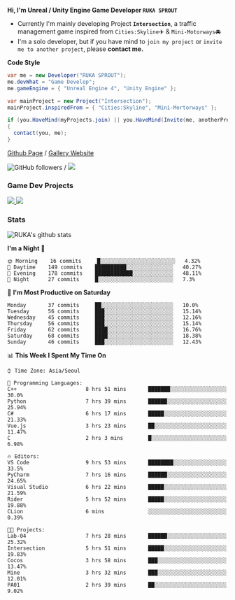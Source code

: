 **Hi, I'm Unreal / Unity Engine Game Developer `RUKA SPROUT`**

- Currently I'm mainly developing Project **`Intersection`**, a traffic management game inspired from `Cities:Skyline`✈️ & `Mini-Motorways`🚘
- I'm a solo developer, but if you have mind to `join my project` or `invite me to another project`, please **contact me.**

**Code Style**

```csharp
var me = new Developer("RUKA SPROUT");
me.devWhat = "Game Develop";
me.gameEngine = { "Unreal Engine 4", "Unity Engine" };
```

```csharp
var mainProject = new Project("Intersection");
mainProject.inspiredFrom = { "Cities:Skyline", "Mini-Mortorways" };

if (you.HaveMind(myProjects.join) || you.HaveMind(Invite(me, anotherProject)))
{
  contact(you, me);
}
```

[Github Page](https://lutca1320.github.io/) / [Gallery Website](https://rukasp.xyz/)

![GitHub followers](https://img.shields.io/github/followers/lutca1320?label=Follow&style=social) / [![](https://img.shields.io/badge/Gmail-lutca1320%40gmail.com-blue)](mailto:lutca1320@gmail.com)

### Game Dev Projects

<a href="https://github.com/lutca1320/Intersection">
  <img src="https://github-readme-stats.vercel.app/api/pin/?username=lutca1320&repo=Intersection" />
</a>
<a href="https://github.com/lutca1320/Together">
  <img src="https://github-readme-stats.vercel.app/api/pin/?username=lutca1320&repo=Together" />
</a>


### Stats

![RUKA's github stats](https://github-readme-stats.vercel.app/api?username=lutca1320&show_icons=true&include_all_commits=true&count_private=true&hide=contribs,prs)

<!--START_SECTION:waka-->
**I'm a Night 🦉** 

```text
🌞 Morning    16 commits     █░░░░░░░░░░░░░░░░░░░░░░░░   4.32% 
🌆 Daytime    149 commits    ██████████░░░░░░░░░░░░░░░   40.27% 
🌃 Evening    178 commits    ████████████░░░░░░░░░░░░░   48.11% 
🌙 Night      27 commits     █░░░░░░░░░░░░░░░░░░░░░░░░   7.3%

```
📅 **I'm Most Productive on Saturday** 

```text
Monday       37 commits     ██░░░░░░░░░░░░░░░░░░░░░░░   10.0% 
Tuesday      56 commits     ███░░░░░░░░░░░░░░░░░░░░░░   15.14% 
Wednesday    45 commits     ███░░░░░░░░░░░░░░░░░░░░░░   12.16% 
Thursday     56 commits     ███░░░░░░░░░░░░░░░░░░░░░░   15.14% 
Friday       62 commits     ████░░░░░░░░░░░░░░░░░░░░░   16.76% 
Saturday     68 commits     ████░░░░░░░░░░░░░░░░░░░░░   18.38% 
Sunday       46 commits     ███░░░░░░░░░░░░░░░░░░░░░░   12.43%

```


📊 **This Week I Spent My Time On** 

```text
⌚︎ Time Zone: Asia/Seoul

💬 Programming Languages: 
C++                      8 hrs 51 mins       ███████░░░░░░░░░░░░░░░░░░   30.0% 
Python                   7 hrs 39 mins       ██████░░░░░░░░░░░░░░░░░░░   25.94% 
C#                       6 hrs 17 mins       █████░░░░░░░░░░░░░░░░░░░░   21.33% 
Vue.js                   3 hrs 23 mins       ██░░░░░░░░░░░░░░░░░░░░░░░   11.47% 
C                        2 hrs 3 mins        █░░░░░░░░░░░░░░░░░░░░░░░░   6.98%

🔥 Editors: 
VS Code                  9 hrs 53 mins       ████████░░░░░░░░░░░░░░░░░   33.5% 
PyCharm                  7 hrs 16 mins       ██████░░░░░░░░░░░░░░░░░░░   24.65% 
Visual Studio            6 hrs 22 mins       █████░░░░░░░░░░░░░░░░░░░░   21.59% 
Rider                    5 hrs 52 mins       █████░░░░░░░░░░░░░░░░░░░░   19.88% 
CLion                    6 mins              ░░░░░░░░░░░░░░░░░░░░░░░░░   0.39%

🐱‍💻 Projects: 
Lab-04                   7 hrs 28 mins       ██████░░░░░░░░░░░░░░░░░░░   25.32% 
Intersection             5 hrs 51 mins       █████░░░░░░░░░░░░░░░░░░░░   19.83% 
Cocos                    3 hrs 58 mins       ███░░░░░░░░░░░░░░░░░░░░░░   13.47% 
Mine                     3 hrs 32 mins       ███░░░░░░░░░░░░░░░░░░░░░░   12.01% 
PA01                     2 hrs 39 mins       ██░░░░░░░░░░░░░░░░░░░░░░░   9.02%

```


<!--END_SECTION:waka-->
